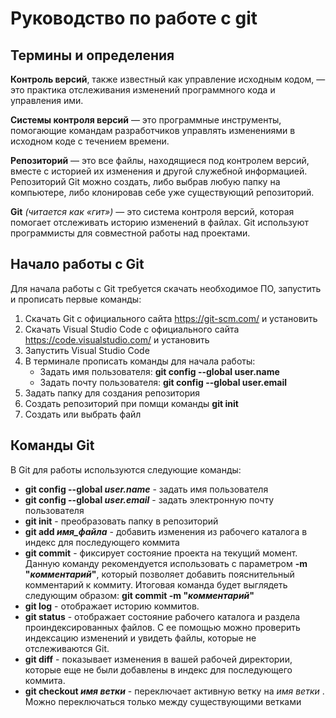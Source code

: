 # Руководство по работе с git

## Термины и определения

**Контроль версий**, также известный как управление исходным кодом, — это практика отслеживания изменений программного кода и управления ими.

**Системы контроля версий** — это программные инструменты, помогающие командам разработчиков управлять изменениями в исходном коде с течением времени.

**Репозиторий** — это все файлы, находящиеся под контролем версий, вместе с историей их изменения и другой служебной информацией. Репозиторий Git можно создать, либо выбрав любую папку на компьютере, либо клонировав себе уже существующий репозиторий.

**Git** *(читается как «гит»)* — это система контроля версий, которая помогает отслеживать историю изменений в файлах. Git используют программисты для совместной работы над проектами.

## Начало работы с Git

Для начала работы с Git требуется скачать необходимое ПО, запустить и прописать первые команды:

1. Скачать Git с официального сайта https://git-scm.com/ и установить
2. Скачать Visual Studio Code с официального сайта https://code.visualstudio.com/ и установить
3. Запустить Visual Studio Code
4. В терминале прописать команды для начала работы:
    * Задать имя пользователя: **git config --global user.name**
    * Задать почту пользователя: **git config --global user.email**
5. Задать папку для создания репозитория
6. Создать репозиторий при помщи команды **git init**
7. Создать или выбрать файл  

## Команды Git

В Git для работы используются следующие команды: 
* **git config --global _user.name_** - задать имя пользователя
* **git config --global _user.email_** - задать электронную почту пользователя
* **git init** - преобразовать папку в репозиторий
* **git add _имя_файла_** - добавить изменения из рабочего каталога в индекс для последующего коммита
* **git commit** - фиксирует состояние проекта на текущий момент. Данную команду рекомендуется использовать с параметром **-m "_комментарий_"**, который позволяет добавить пояснительный комментарий к коммиту. Итоговая команда будет выглядеть следующим образом: **git commit -m "_комментарий_"**
* **git log** - отображает историю коммитов.
* **git status** - отображает состояние рабочего каталога и раздела проиндексированных файлов. С ее помощью можно проверить индексацию изменений и увидеть файлы, которые не отслеживаются Git.
* **git diff** - показывает изменения в вашей рабочей директории, которые еще не были добавлены в индекс для последующего коммита.
* **git checkout _имя ветки_** - переключает активную ветку на _имя ветки_ . Можно переключаться только между существующими ветками